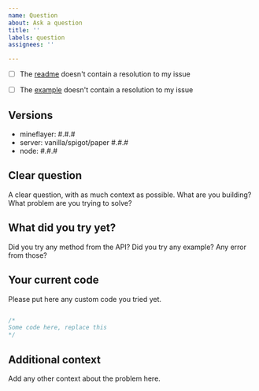 ```yaml
---
name: Question
about: Ask a question
title: ''
labels: question
assignees: ''

---
```


- [ ] The [readme](https://github.com/TargetedEntropy/mineflayer-kitbot/README.md) doesn't contain a resolution to my issue 
- [ ] The [example](https://github.com/TargetedEntropy/mineflayer-kitbot/example.js) doesn't contain a resolution to my issue 


<!-- To mark the checkbox, insert `x` into it: [x] -->

## Versions

 - mineflayer: #.#.#
 - server: vanilla/spigot/paper #.#.#
 - node: #.#.#

## Clear question

A clear question, with as much context as possible.
What are you building? What problem are you trying to solve?

## What did you try yet?

Did you try any method from the API?
Did you try any example? Any error from those?

## Your current code

Please put here any custom code you tried yet.

```js

/*
Some code here, replace this
*/

```

## Additional context

Add any other context about the problem here.
